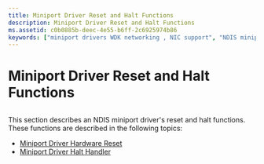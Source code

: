```yaml
---
title: Miniport Driver Reset and Halt Functions
description: Miniport Driver Reset and Halt Functions
ms.assetid: c0b0885b-deec-4e55-b6ff-2c6925974b86
keywords: ["miniport drivers WDK networking , NIC support", "NDIS miniport drivers WDK , NIC support"]
---
```


# Miniport Driver Reset and Halt Functions


## <a href="" id="ddk-reset-halt-and-shutdown-functions-ng"></a>


This section describes an NDIS miniport driver's reset and halt functions. These functions are described in the following topics:

-   [Miniport Driver Hardware Reset](hardware-reset.md)
-   [Miniport Driver Halt Handler](halt-handler.md)

 

 





